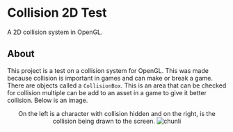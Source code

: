# Collision 2D Test
A 2D collision system in OpenGL.

## About
This project is a test on a collision system for OpenGL. This was made because collision is important in games and can make or break a game. There are objects called a `CollisionBox`. This is an area that can be checked for collision multiple can be add to an asset in a game to give it better collision. Below is an image.
<p align="center">
  On the left is a character with collision hidden and on the right, is the collision being drawn to the screen.
  <img alt="chunli" src="https://user-images.githubusercontent.com/97370242/187008812-2ca8d1d4-9e43-49b7-afa1-0b6148f9613e.png">
</p>
